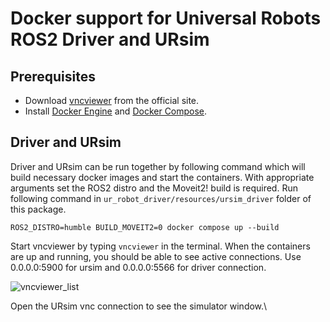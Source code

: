 # Docker support for Universal Robots ROS2 Driver and URsim

## Prerequisites
- Download [vncviewer](https://www.realvnc.com/en/connect/download/viewer/) from the official site.
- Install [Docker Engine](https://docs.docker.com/engine/install/ubuntu/) and [Docker Compose](https://docs.docker.com/compose/install/).

## Driver and URsim
Driver and URsim can be run together by following command  which will build necessary docker images and start the containers.
With appropriate arguments set the ROS2 distro and the Moveit2! build is required.
Run following command in `ur_robot_driver/resources/ursim_driver` folder of this package.
```
ROS2_DISTRO=humble BUILD_MOVEIT2=0 docker compose up --build
```



Start vncviewer by typing `vncviewer` in the terminal. When the containers are up and running, you should be
able to see active connections. Use 0.0.0.0:5900 for ursim and 0.0.0.0:5566 for driver connection.

 ![vncviewer_list](resources/vncviewer_list.png)

 Open the URsim vnc connection to see the simulator window.\
